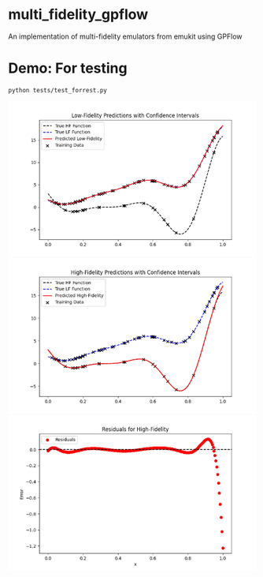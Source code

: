 # multi_fidelity_gpflow
An implementation of multi-fidelity emulators from emukit using GPFlow

# Demo: For testing

```bash
python tests/test_forrest.py
```

![](images/Figure_1.png)
![](images/Figure_2.png)
![](images/Figure_3.png)
